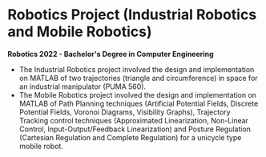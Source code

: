 # Robotics Project (Industrial Robotics and Mobile Robotics)
**Robotics 2022 - Bachelor's Degree in Computer Engineering**
<br>
- The Industrial Robotics project involved the design and implementation on MATLAB of two trajectories (triangle and circumference) in space for an industrial manipulator (PUMA 560).
- The Mobile Robotics project involved the design and implementation on MATLAB of Path Planning techniques (Artificial Potential Fields, Discrete Potential Fields, Voronoi Diagrams, Visibility Graphs), Trajectory Tracking control techniques (Approximated Linearization, Non-Linear Control, Input-Output/Feedback Linearization) and Posture Regulation (Cartesian Regulation and Complete Regulation) for a unicycle type mobile robot.
